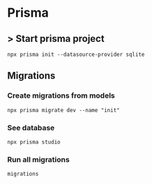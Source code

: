 # Prisma
## > Start prisma project
```
npx prisma init --datasource-provider sqlite
```
## Migrations 
### Create migrations from models
```
npx prisma migrate dev --name "init"
```
### See database
```
npx prisma studio
```

### Run all migrations
```
migrations
```